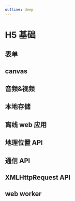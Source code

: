 ```yaml
---
outline: deep
---
```


# H5 基础

## 表单

## canvas

## 音频&视频

## 本地存储

## 离线 web 应用

## 地理位置 API

## 通信 API

## XMLHttpRequest API

## web worker
